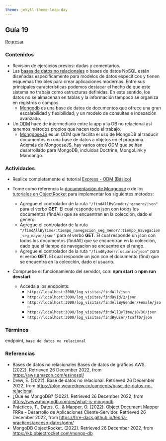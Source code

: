 ```yaml
---
theme: jekyll-theme-leap-day
---
```


## Guía 19

[Regresar](/DAWM/)

### Contenidos

* Revisión de ejercicios previos: dudas y comentarios.
* Las [bases de datos no relacionales](https://aws.amazon.com/es/nosql/) o bases de datos NoSQL están diseñadas específicamente para modelos de datos específicos y tienen esquemas flexibles para crear aplicaciones modernas. Entre sus principales características podemos destacar el hecho de que este sistema no trabaja como estructuras definidas. En este sentido, los datos no se almacenan en tablas y la información tampoco se organiza en registros o campos. 
  + [Mongodb](https://www.mongodb.com/es/what-is-mongodb) es una base de datos de documentos que ofrece una gran escalabilidad y flexibilidad, y un modelo de consultas e indexación avanzado.
* Un [ODM](https://frre-dacs.github.io/teoria-practicos/acceso-datos/odm/) hace de intermediario entre la app y la DB no relacional así tenemos métodos propios que hacen todo el trabajo.
  + [MongooseJS](https://mongoosejs.com/) es un ODM que facilita el uso de MongoDB al traducir documentos en una base de datos a objetos en el programa. Además de MongooseJS, hay varios otros ODM que se han desarrollado para MongoDB, incluidos Doctrine, MongoLink y Mandango.



### Actividades

* Realice completamente el tutorial [Express - ODM (Básico)](https://dawmfiec.github.io/DAWM/tutoriales/express_odmbasico.html)
* Tome como referencia la [documentación de Mongoose](https://mongoosejs.com/docs/index.html) o de los [tutoriales en ObjectRocket](https://kb.objectrocket.com/mongo-db) para implementar los siguientes métodos:
  + Agregue el controlador de la ruta `"/findAllByGender/:genero/json"` para el verbo **GET**. El cual responde un json con todos los documentos (findAll) que se encuentran en la colección, dado el genero.
  + Agregue el controlador de la ruta `"/findAllByTime/:tiempo_navegacion_seg_menor/:tiempo_navegacion_seg_mayor/json"` para el verbo **GET**. El cual responde un json con todos los documentos (findAll) que se encuentran en la colección, dado que el tiempo de navegacion se encuentre en el rango.
  + Agregue el controlador de la ruta `"/findByUser/:usuario/json"` para el verbo **GET**. El cual responde un json con el documento (find) que se encuentra en la colección, dado el usuario.

* Compruebe el funcionamiento del servidor, con: **npm start** o **npm run devstart**
  + Acceda a los endpoints:
    - `http://localhost:3000/log_visitas/findAll/json`
    - `http://localhost:3000/log_visitas/findById/2/json`
    - `http://localhost:3000/log_visitas/findAllByGender/Female/json`
    - `http://localhost:3000/log_visitas/findAllByTime/10/30/json`
    - `http://localhost:3000/log_visitas/findByUser/tcaff0/json`


### Términos

endpoint, `base de datos no relacional`

### Referencias

* Bases de datos no relacionales Bases de datos de gráficos AWS. (2022). Retrieved 26 December 2022, from https://aws.amazon.com/es/nosql/
* Drew, E. (2022). Base de datos no relacional. Retrieved 26 December 2022, from https://blog.wearedrew.co/concepts/base-de-datos-no-relacional
* ¿Qué es MongoDB? (2022). Retrieved 26 December 2022, from https://www.mongodb.com/es/what-is-mongodb
* Prácticos, T., Datos, C., & Mapper, O. (2022). Object Document Mapper FRRe - Desarrollo de Aplicaciones Cliente-Servidor. Retrieved 26 December 2022, from https://frre-dacs.github.io/teoria-practicos/acceso-datos/odm/
* MongoDB ObjectRocket. (2022). Retrieved 26 December 2022, from https://kb.objectrocket.com/mongo-db